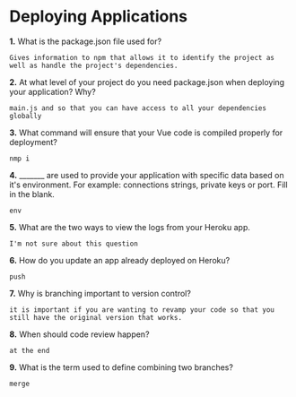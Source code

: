 # Deploying Applications

**1.** What is the package.json file used for?
<!-- enter you answer in the space below -->
```
Gives information to npm that allows it to identify the project as well as handle the project's dependencies.
``` 
**2.** At what level of your project do you need package.json when deploying your application? Why?
<!-- enter you answer in the space below -->
```
main.js and so that you can have access to all your dependencies globally
```
**3.** What command will ensure that your Vue code is compiled properly for deployment?
<!-- enter you answer in the space below -->
```
nmp i
```
**4.** _______ are used to provide your application with specific data based on it's environment. For example: connections strings, private keys or port. Fill in the blank.
<!-- enter you answer in the space below -->
```
env
```
**5.** What are the two ways to view the logs from your Heroku app.
<!-- enter you answer in the space below -->
```
I'm not sure about this question
```
**6.** How do you update an app already deployed on Heroku?
<!-- enter you answer in the space below -->
```
push
```
**7.** Why is branching important to version control?
<!-- enter you answer in the space below -->
```
it is important if you are wanting to revamp your code so that you still have the original version that works.
```
**8.** When should code review happen?
<!-- enter you answer in the space below -->
```
at the end
```
**9.** What is the term used to define combining two branches?
<!-- enter you answer in the space below -->
```
merge
```
